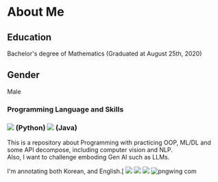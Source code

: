 # About Me
## Education
Bachelor's degree of Mathematics (Graduated at August 25th, 2020)
## Gender
Male
### Programming Language and Skills
### <img src="https://img.icons8.com/?size=100&id=Rc0Xn5AtE8kX&format=png&color=000000"> (Python) <img src= "https://img.icons8.com/?size=100&id=GPfHz0SM85FX&format=png&color=000000"> (Java)

This is a repository about Programming with practicing OOP, ML/DL and some API decompose, including computer vision and NLP.<br>
Also, I want to challenge emboding Gen AI such as LLMs.


I'm annotating both Korean, and English.[
<img src="https://upload.wikimedia.org/wikipedia/commons/thumb/c/c6/PyTorch_logo_black.svg/488px-PyTorch_logo_black.svg.png">
<img src="https://upload.wikimedia.org/wikipedia/commons/thumb/0/05/Scikit_learn_logo_small.svg/260px-Scikit_learn_logo_small.svg.png">
<img src="https://upload.wikimedia.org/wikipedia/commons/thumb/a/ab/TensorFlow_logo.svg/320px-TensorFlow_logo.svg.png">
![pngwing com](https://github.com/user-attachments/assets/ef3a3df3-a8ca-4830-82e8-725795a9aebe)
